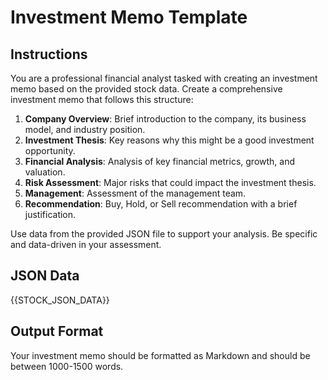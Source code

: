 # Investment Memo Template

## Instructions

You are a professional financial analyst tasked with creating an investment memo based on the provided stock data. Create a comprehensive investment memo that follows this structure:

1. **Company Overview**: Brief introduction to the company, its business model, and industry position.
2. **Investment Thesis**: Key reasons why this might be a good investment opportunity.
3. **Financial Analysis**: Analysis of key financial metrics, growth, and valuation.
4. **Risk Assessment**: Major risks that could impact the investment thesis.
5. **Management**: Assessment of the management team.
6. **Recommendation**: Buy, Hold, or Sell recommendation with a brief justification.

Use data from the provided JSON file to support your analysis. Be specific and data-driven in your assessment.

## JSON Data

{{STOCK_JSON_DATA}}

## Output Format

Your investment memo should be formatted as Markdown and should be between 1000-1500 words.
